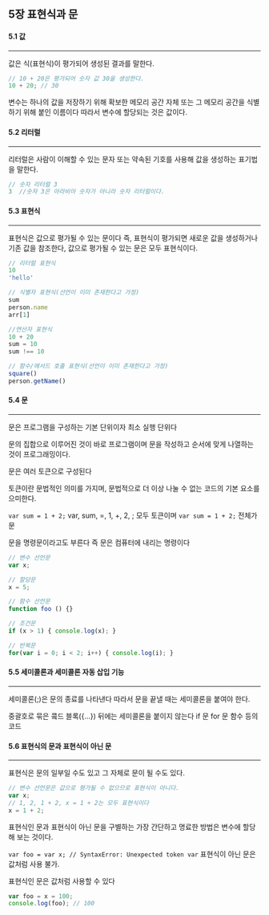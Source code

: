 ## 5장 표현식과 문

#### 5.1 값
---
값은 식(표현식)이 평가되어 생성된 결과를 말한다.
```js
// 10 + 20은 평가되어 숫자 값 30을 생성한다.
10 + 20; // 30
```
변수는 하나의 값을 저장하기 위해 확보한 메모리 공간 자체 또는 그 메모리 공간을 식별하기 위해 붙인 이름이다 따라서 변수에 할당되는 것은 값이다.

#### 5.2 리터럴
---
리터럴은 사람이 이해할 수 있는 문자 또는 약속된 기호를 사용해 값을 생성하는 표기법을 말한다.
```js
// 숫자 리터럴 3
3  //숫자 3은 아라비아 숫자가 아니라 숫자 리터럴이다.
```

#### 5.3 표현식
---
표현식은 값으로 평가될 수 있는 문이다 즉, 표현식이 평가되면 새로운 값을 생성하거나 기존 값을 참조한다, 값으로 평가될 수 있는 문은 모두 표현식이다.

```js
// 리터럴 표현식
10
'hello'

// 식별자 표현식(선언이 이미 존재한다고 가정)
sum
person.name
arr[1]

//연산자 표현식
10 + 20
sum = 10
sum !== 10

// 함수/메서드 호출 표현식(선언이 이미 존재한다고 가정)
square()
person.getName()
```

#### 5.4 문
---
문은 프로그램을 구성하는 기본 단위이자 최소 실행 단위다

문의 집합으로 이루어진 것이 바로 프로그램이며 문을 작성하고 순서에 맞게 나열하는 것이 프로그래밍이다.

문은 여러 토큰으로 구성된다 

토큰이란 문법적인 의미를 가지며, 문법적으로 더 이상 나눌 수 없는 코드의 기본 요소를 으미한다.

`var sum = 1 + 2;` var, sum, =, 1, +, 2, ; 모두 토큰이며 `var sum = 1 + 2;` 전체가 문

문을 명령문이라고도 부른다 즉 문은 컴퓨터에 내리는 명령이다

```js
// 변수 선언문
var x;

// 할당문
x = 5;

// 함수 선언문
function foo () {}

// 조건문
if (x > 1) { console.log(x); }

// 반복문
for(var i = 0; i < 2; i++) { console.log(i); }
```

#### 5.5 세미콜론과 세미콜론 자동 삽입 기능
---
세미콜론(;)은 문의 종료를 나타낸다 따라서 문을 끝낼 때는 세미콜론을 붙여야 한다.

중괄호로 묶은 콬드 블록({...}) 뒤에는 세미콜론을 붙이지 않는다 if 문 for 문 함수 등의 코드

#### 5.6 표현식의 문과 표현식이 아닌 문
---
표현식은 문의 일부일 수도 있고 그 자체로 문이 될 수도 있다.
```js
// 변수 선언문은 값으로 평가될 수 없으므로 표현식이 아니다.
var x;
// 1, 2, 1 + 2, x = 1 + 2는 모두 표현식이다
x = 1 + 2;
```
표현식인 문과 표현식이 아닌 문을 구별하는 가장 간단하고 명료한 방법은 변수에 할당해 보는 것이다.

`var foo = var x; // SyntaxError: Unexpected token var` 표현식이 아닌 문은 값처럼 사용 불가.

표현식인 문은 값처럼 사용할 수 있다
```js
var foo = x = 100;
console.log(foo); // 100
```
